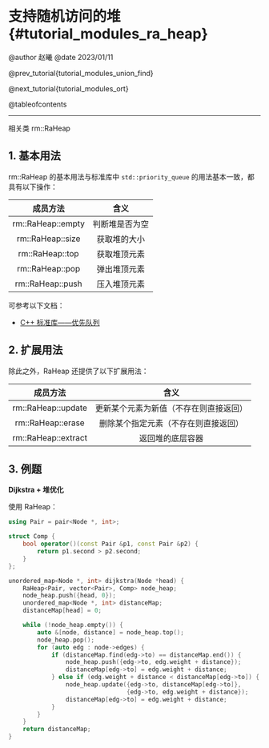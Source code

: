 支持随机访问的堆 {#tutorial_modules_ra_heap}
============

@author 赵曦
@date 2023/01/11

@prev_tutorial{tutorial_modules_union_find}

@next_tutorial{tutorial_modules_ort}

@tableofcontents

------

相关类 rm::RaHeap

## 1. 基本用法

rm::RaHeap 的基本用法与标准库中 `std::priority_queue` 的用法基本一致，都具有以下操作：

<div class="full_width_table">

|      成员方法      |      含义      |
| :----------------: | :------------: |
| rm::RaHeap::empty  | 判断堆是否为空 |
|  rm::RaHeap::size  |  获取堆的大小  |
|  rm::RaHeap::top   |  获取堆顶元素  |
|  rm::RaHeap::pop   |  弹出堆顶元素  |
|  rm::RaHeap::push  |  压入堆顶元素  |

</div>

可参考以下文档：

- <a href="https://zh.cppreference.com/w/cpp/container/priority_queue" target="_blank">
      C++ 标准库——优先队列
  </a>

## 2. 扩展用法

除此之外，RaHeap 还提供了以下扩展用法：

<div class="full_width_table">

|      成员方法       |                  含义                  |
| :-----------------: | :------------------------------------: |
| rm::RaHeap::update  | 更新某个元素为新值（不存在则直接返回） |
|  rm::RaHeap::erase  |  删除某个指定元素（不存在则直接返回）  |
| rm::RaHeap::extract |            返回堆的底层容器            |

</div>

## 3. 例题

**Dijkstra + 堆优化**

使用 RaHeap：

```cpp
using Pair = pair<Node *, int>;

struct Comp {
    bool operator()(const Pair &p1, const Pair &p2) {
        return p1.second > p2.second;
    }
};

unordered_map<Node *, int> dijkstra(Node *head) {
    RaHeap<Pair, vector<Pair>, Comp> node_heap;
    node_heap.push({head, 0});
    unordered_map<Node *, int> distanceMap;
    distanceMap[head] = 0;

    while (!node_heap.empty()) {
        auto &[node, distance] = node_heap.top();
        node_heap.pop();
        for (auto edg : node->edges) {
            if (distanceMap.find(edg->to) == distanceMap.end()) {
                node_heap.push({edg->to, edg.weight + distance});
                distanceMap[edg->to] = edg.weight + distance;
            } else if (edg.weight + distance < distanceMap[edg->to]) {
                node_heap.update({edg->to, distanceMap[edg->to]},
                                 {edg->to, edg.weight + distance});
                distanceMap[edg->to] = edg.weight + distance;
            }
        }
    }
    return distanceMap;
}
```
